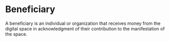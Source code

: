 # Beneficiary
A beneficiary is an individual or organization that receives money from the digital space in acknowledgment of their contribution to the manifestation of the space.